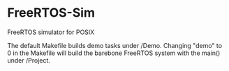 # FreeRTOS-Sim
FreeRTOS simulator for POSIX

The default Makefile builds demo tasks under /Demo.
Changing "demo" to 0 in the Makefile will build the barebone FreeRTOS system with the main() under /Project. 
